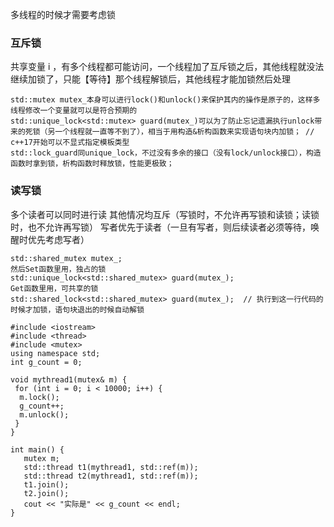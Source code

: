 多线程的时候才需要考虑锁

### 互斥锁
共享变量 i ，有多个线程都可能访问，一个线程加了互斥锁之后，其他线程就没法继续加锁了，只能【等待】那个线程解锁后，其他线程才能加锁然后处理
```
std::mutex mutex_本身可以进行lock()和unlock()来保护其内的操作是原子的，这样多线程修改一个变量就可以是符合预期的
std::unique_lock<std::mutex> guard(mutex_)可以为了防止忘记遗漏执行unlock带来的死锁（另一个线程就一直等不到了），相当于用构造&析构函数来实现语句块内加锁； // c++17开始可以不显式指定模板类型
std::lock_guard同unique_lock，不过没有多余的接口（没有lock/unlock接口），构造函数时拿到锁，析构函数时释放锁，性能更极致；
```

### 读写锁
多个读者可以同时进行读
其他情况均互斥（写锁时，不允许再写锁和读锁；读锁时，也不允许再写锁）
写者优先于读者（一旦有写者，则后续读者必须等待，唤醒时优先考虑写者）
```
std::shared_mutex mutex_;
然后Set函数里用，独占的锁
std::unique_lock<std::shared_mutex> guard(mutex_);
Get函数里用，可共享的锁
std::shared_lock<std::shared_mutex> guard(mutex_);  // 执行到这一行代码的时候才加锁，语句块退出的时候自动解锁
```

```
#include <iostream>
#include <thread>
#include <mutex>
using namespace std;
int g_count = 0;

void mythread1(mutex& m) {
 for (int i = 0; i < 10000; i++) {
  m.lock();
  g_count++;
  m.unlock();
 }
}

int main() {
   mutex m;
   std::thread t1(mythread1, std::ref(m));
   std::thread t2(mythread1, std::ref(m));
   t1.join();
   t2.join();
   cout << "实际是" << g_count << endl;
}
```



